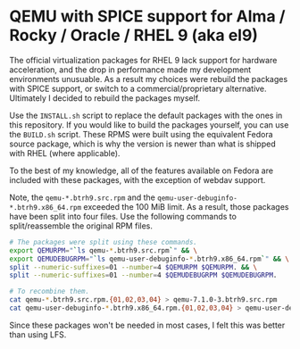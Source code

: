 
# QEMU with SPICE support for Alma / Rocky / Oracle / RHEL 9 (aka el9)

The official virtualization packages for RHEL 9 lack support for hardware acceleration, and the drop in performance made my development environments unusuable. As a result my choices were rebuild the packages with SPICE support, or switch to a commercial/proprietary alternative. Ultimately I decided to rebuild the packages myself. 

Use the `INSTALL.sh` script to replace the default packages with the ones in this repository. If you would like to build the packages yourself, you can use the `BUILD.sh` script. These RPMS were built using the equivalent Fedora source package, which is why the version is newer than what is shipped with RHEL (where applicable).

To the best of my knowledge, all of the features available on Fedora are included with these packages, with the exception of webdav support. 

Note, the `qemu-*.btrh9.src.rpm` and the `qemu-user-debuginfo-*.btrh9.x86_64.rpm` exceeded the 100 MiB limit. As a result, those packages have been split into four files. Use the following commands to split/reassemble the original RPM files.

```bash
# The packages were split using these commands.
export QEMURPM="`ls qemu-*.btrh9.src.rpm`" && \
export QEMUDEBUGRPM="`ls qemu-user-debuginfo-*.btrh9.x86_64.rpm`" && \
split --numeric-suffixes=01 --number=4 $QEMURPM $QEMURPM. && \
split --numeric-suffixes=01 --number=4 $QEMUDEBUGRPM $QEMUDEBUGRPM.

# To recombine them.
cat qemu-*.btrh9.src.rpm.{01,02,03,04} > qemu-7.1.0-3.btrh9.src.rpm
cat qemu-user-debuginfo-*.btrh9.x86_64.rpm.{01,02,03,04} > qemu-user-debuginfo-7.1.0-3.btrh9.x86_64.rpm
```

Since these packages won't be needed in most cases, I felt this was better than using LFS.

